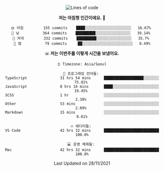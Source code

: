 <div align='center'>
 
<!--START_SECTION:waka-->
![Lines of code](https://img.shields.io/badge/%EC%A0%80%EB%8A%94%20%EC%97%AC%ED%83%9C%EA%B9%8C%EC%A7%80%20-63292%20%EC%A4%84%EC%9D%98%20%EC%BD%94%EB%93%9C%EB%A5%BC%20%EC%9E%91%EC%84%B1%ED%96%88%EC%96%B4%EC%9A%94.-blue)

**저는 아침형 인간이에요. 🐤** 

```text
🌞 아침         155 commits    ████░░░░░░░░░░░░░░░░░░░░░   16.67% 
🌆 낮　         364 commits    █████████░░░░░░░░░░░░░░░░   39.14% 
🌃 저녁         332 commits    █████████░░░░░░░░░░░░░░░░   35.7% 
🌙 밤　         79 commits     ██░░░░░░░░░░░░░░░░░░░░░░░   8.49%

```


📊 **저는 이번주를 이렇게 시간을 보냈어요.** 

```text
⌚︎ Timezone: Asia/Seoul

💬 프로그래밍 언어들: 
TypeScript               31 hrs 54 mins      ██████████████████░░░░░░░   75.01% 
JavaScript               8 hrs 16 mins       ████░░░░░░░░░░░░░░░░░░░░░   19.45% 
SCSS                     1 hr                ░░░░░░░░░░░░░░░░░░░░░░░░░   2.38% 
Other                    53 mins             ░░░░░░░░░░░░░░░░░░░░░░░░░   2.09% 
Markdown                 15 mins             ░░░░░░░░░░░░░░░░░░░░░░░░░   0.61%

🔥 에디터들: 
VS Code                  42 hrs 32 mins      █████████████████████████   100.0%

💻 운영 체제들: 
Mac                      42 hrs 32 mins      █████████████████████████   100.0%

```


 Last Updated on 28/11/2021
<!--END_SECTION:waka-->
 </div>
<!---
Emewjin/Emewjin is a ✨ special ✨ repository because its `README.md` (this file) appears on your GitHub profile.
You can click the Preview link to take a look at your changes.
--->
